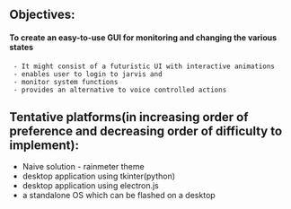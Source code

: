 ## Objectives:

#### To create an easy-to-use GUI for monitoring and changing the various states

     - It might consist of a futuristic UI with interactive animations
     - enables user to login to jarvis and 
     - monitor system functions
     - provides an alternative to voice controlled actions

## Tentative platforms(in increasing order of preference and decreasing order of difficulty to implement):

- Naive solution - rainmeter theme
- desktop application using tkinter(python)
- desktop application using electron.js
- a standalone OS which can be flashed on a desktop